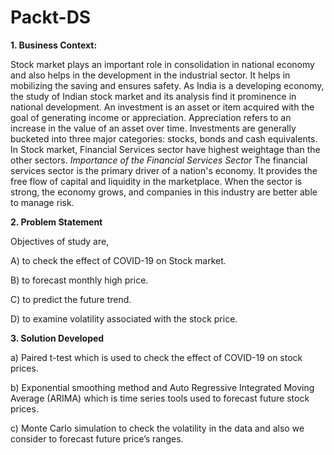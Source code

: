 # Packt-DS
**1.	Business Context:**

Stock market plays an important role in consolidation in national economy and also helps in the development in the industrial sector. It helps in mobilizing the saving and ensures safety. As India is a developing economy, the study of Indian stock market and its analysis find it prominence in national development.
An investment is an asset or item acquired with the goal of generating income or appreciation. Appreciation refers to an increase in the value of an asset over time. Investments are generally bucketed into three major categories: stocks, bonds and cash equivalents. In Stock market, Financial Services sector have highest weightage than the other sectors.
_Importance of the Financial Services Sector_
The financial services sector is the primary driver of a nation's economy. It provides the free flow of capital and liquidity in the marketplace. When the sector is strong, the economy grows, and companies in this industry are better able to manage risk. 

**2.	Problem Statement**

Objectives of study are,

A)	to check the effect of COVID-19 on Stock market.

B)  to forecast monthly high price.

C)	to predict the future trend.

D)  to examine volatility associated with the stock price.

**3.	Solution Developed**

a) Paired t-test which is used to check the effect of COVID-19 on stock prices. 

b) Exponential smoothing method and Auto Regressive Integrated Moving Average (ARIMA) which is time series tools used to forecast future stock prices. 

c) Monte Carlo simulation to check the volatility in the data and also we consider to forecast future price’s ranges.
